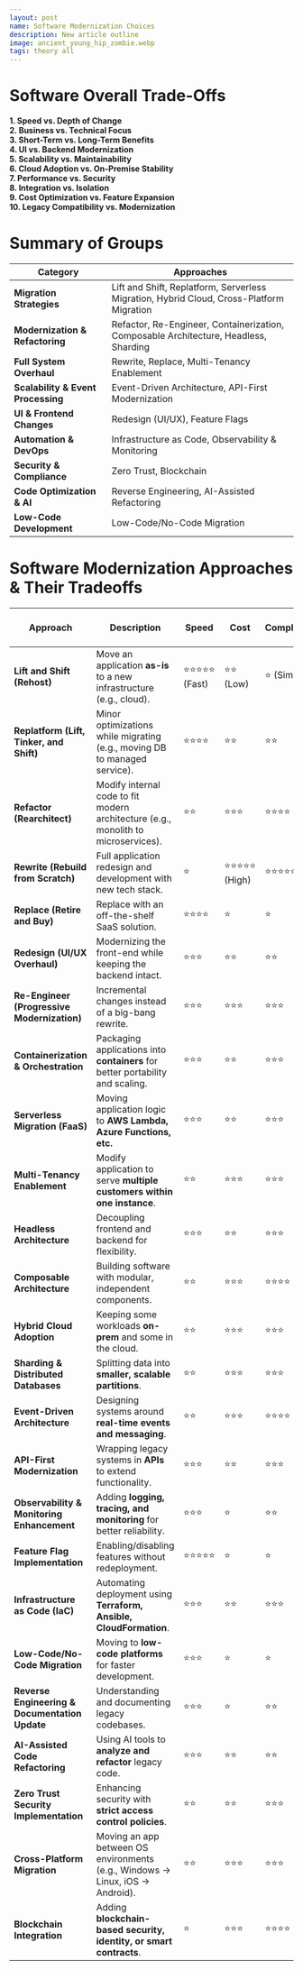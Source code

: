 ```yaml
---
layout: post
name: Software Modernization Choices
description: New article outline 
image: ancient_young_hip_zombie.webp
tags: theory all
---
```


# Software Overall Trade-Offs
**1. Speed vs. Depth of Change**  
**2. Business vs. Technical Focus**  
**3. Short-Term vs. Long-Term Benefits**  
**4. UI vs. Backend Modernization**  
**5. Scalability vs. Maintainability**  
**6. Cloud Adoption vs. On-Premise Stability**  
**7. Performance vs. Security**  
**8. Integration vs. Isolation**  
**9. Cost Optimization vs. Feature Expansion**  
**10. Legacy Compatibility vs. Modernization**  

# **Summary of Groups**  

| **Category** | **Approaches** |
|-------------|--------------|
| **Migration Strategies** | Lift and Shift, Replatform, Serverless Migration, Hybrid Cloud, Cross-Platform Migration |
| **Modernization & Refactoring** | Refactor, Re-Engineer, Containerization, Composable Architecture, Headless, Sharding |
| **Full System Overhaul** | Rewrite, Replace, Multi-Tenancy Enablement |
| **Scalability & Event Processing** | Event-Driven Architecture, API-First Modernization |
| **UI & Frontend Changes** | Redesign (UI/UX), Feature Flags |
| **Automation & DevOps** | Infrastructure as Code, Observability & Monitoring |
| **Security & Compliance** | Zero Trust, Blockchain |
| **Code Optimization & AI** | Reverse Engineering, AI-Assisted Refactoring |
| **Low-Code Development** | Low-Code/No-Code Migration |


# **Software Modernization Approaches & Their Tradeoffs**

| **Approach** | **Description** | **Speed** | **Cost** | **Complexity** | **Risk** | **Long-Term Benefits** | **Best For** |
|-------------|----------------|-----------|----------|---------------|----------|--------------------|--------------|
| **Lift and Shift (Rehost)** | Move an application **as-is** to a new infrastructure (e.g., cloud). | ⭐⭐⭐⭐⭐ (Fast) | ⭐⭐ (Low) | ⭐ (Simple) | ⭐ (Low) | ⭐ (Low) | Quick migration without code changes. |
| **Replatform (Lift, Tinker, and Shift)** | Minor optimizations while migrating (e.g., moving DB to managed service). | ⭐⭐⭐⭐ | ⭐⭐ | ⭐⭐ | ⭐⭐ | ⭐⭐ | Small improvements without refactoring. |
| **Refactor (Rearchitect)** | Modify internal code to fit modern architecture (e.g., monolith to microservices). | ⭐⭐ | ⭐⭐⭐ | ⭐⭐⭐⭐ | ⭐⭐⭐ | ⭐⭐⭐⭐⭐ (High) | Scalability, maintainability. |
| **Rewrite (Rebuild from Scratch)** | Full application redesign and development with new tech stack. | ⭐ | ⭐⭐⭐⭐⭐ (High) | ⭐⭐⭐⭐⭐ | ⭐⭐⭐⭐ | ⭐⭐⭐⭐⭐ | Future-proofing, long-term gains. |
| **Replace (Retire and Buy)** | Replace with an off-the-shelf SaaS solution. | ⭐⭐⭐⭐ | ⭐ | ⭐ | ⭐⭐ | ⭐⭐ | When custom software is unnecessary. |
| **Redesign (UI/UX Overhaul)** | Modernizing the front-end while keeping the backend intact. | ⭐⭐⭐ | ⭐⭐ | ⭐⭐ | ⭐ | ⭐⭐ | Improving user experience. |
| **Re-Engineer (Progressive Modernization)** | Incremental changes instead of a big-bang rewrite. | ⭐⭐⭐ | ⭐⭐⭐ | ⭐⭐⭐ | ⭐⭐ | ⭐⭐⭐⭐ | Gradual transition with less risk. |
| **Containerization & Orchestration** | Packaging applications into **containers** for better portability and scaling. | ⭐⭐⭐ | ⭐⭐ | ⭐⭐⭐ | ⭐⭐ | ⭐⭐⭐⭐ | Moving to **Docker/Kubernetes**. |
| **Serverless Migration (FaaS)** | Moving application logic to **AWS Lambda, Azure Functions, etc.** | ⭐⭐⭐ | ⭐⭐ | ⭐⭐⭐ | ⭐⭐ | ⭐⭐⭐⭐ | Pay-per-use, scalable applications. |
| **Multi-Tenancy Enablement** | Modify application to serve **multiple customers within one instance**. | ⭐⭐ | ⭐⭐⭐ | ⭐⭐⭐ | ⭐⭐⭐ | ⭐⭐⭐⭐⭐ | SaaS applications with shared resources. |
| **Headless Architecture** | Decoupling frontend and backend for flexibility. | ⭐⭐⭐ | ⭐⭐ | ⭐⭐⭐ | ⭐⭐ | ⭐⭐⭐⭐ | API-driven frontends like **React, Vue**. |
| **Composable Architecture** | Building software with modular, independent components. | ⭐⭐ | ⭐⭐⭐ | ⭐⭐⭐⭐ | ⭐⭐⭐ | ⭐⭐⭐⭐⭐ | Flexible, maintainable systems. |
| **Hybrid Cloud Adoption** | Keeping some workloads **on-prem** and some in the cloud. | ⭐⭐ | ⭐⭐⭐ | ⭐⭐⭐ | ⭐⭐⭐ | ⭐⭐⭐ | Compliance-heavy industries. |
| **Sharding & Distributed Databases** | Splitting data into **smaller, scalable partitions**. | ⭐⭐ | ⭐⭐⭐ | ⭐⭐⭐ | ⭐⭐⭐ | ⭐⭐⭐⭐ | Scaling high-traffic apps. |
| **Event-Driven Architecture** | Designing systems around **real-time events and messaging**. | ⭐⭐ | ⭐⭐⭐ | ⭐⭐⭐⭐ | ⭐⭐⭐ | ⭐⭐⭐⭐⭐ | Async workloads, microservices. |
| **API-First Modernization** | Wrapping legacy systems in **APIs** to extend functionality. | ⭐⭐⭐ | ⭐⭐ | ⭐⭐⭐ | ⭐⭐ | ⭐⭐⭐ | Gradual modernization without replacing core systems. |
| **Observability & Monitoring Enhancement** | Adding **logging, tracing, and monitoring** for better reliability. | ⭐⭐⭐ | ⭐ | ⭐⭐ | ⭐ | ⭐⭐⭐ | Improving DevOps and debugging. |
| **Feature Flag Implementation** | Enabling/disabling features without redeployment. | ⭐⭐⭐⭐⭐ | ⭐ | ⭐ | ⭐ | ⭐⭐ | Incremental feature rollouts. |
| **Infrastructure as Code (IaC)** | Automating deployment using **Terraform, Ansible, CloudFormation**. | ⭐⭐⭐ | ⭐⭐ | ⭐⭐⭐ | ⭐⭐ | ⭐⭐⭐⭐ | DevOps efficiency, repeatable deployments. |
| **Low-Code/No-Code Migration** | Moving to **low-code platforms** for faster development. | ⭐⭐⭐ | ⭐ | ⭐ | ⭐⭐ | ⭐⭐ | Business apps with minimal coding. |
| **Reverse Engineering & Documentation Update** | Understanding and documenting legacy codebases. | ⭐⭐⭐ | ⭐ | ⭐⭐ | ⭐ | ⭐⭐⭐ | Making legacy apps maintainable. |
| **AI-Assisted Code Refactoring** | Using AI tools to **analyze and refactor** legacy code. | ⭐⭐⭐ | ⭐⭐ | ⭐⭐ | ⭐ | ⭐⭐⭐⭐ | Improving code quality with AI. |
| **Zero Trust Security Implementation** | Enhancing security with **strict access control policies**. | ⭐⭐ | ⭐⭐ | ⭐⭐⭐ | ⭐⭐ | ⭐⭐⭐⭐ | Security-focused enterprises. |
| **Cross-Platform Migration** | Moving an app between OS environments (e.g., Windows → Linux, iOS → Android). | ⭐⭐ | ⭐⭐⭐ | ⭐⭐⭐ | ⭐⭐⭐ | ⭐⭐⭐⭐ | Expanding platform reach. |
| **Blockchain Integration** | Adding **blockchain-based security, identity, or smart contracts**. | ⭐ | ⭐⭐⭐ | ⭐⭐⭐⭐ | ⭐⭐⭐⭐ | ⭐⭐⭐⭐⭐ | Decentralized apps, fintech. |
